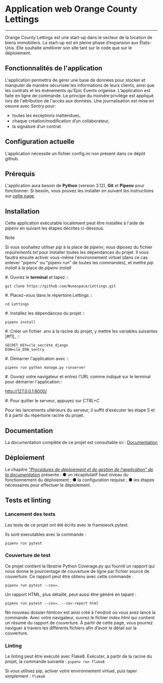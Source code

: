 # Application web Orange County Lettings 

***
Orange County Lettings est une start-up dans le secteur de la location de biens immobiliers. La start-up est en pleine phase d’expansion aux États-Unis. 
Elle souhaite améliorer son site tant sur le code que sur le déploiement.

## Fonctionnalités de l'application

L'application permettra de gérer une base de données pour stocker et manipuler de manière sécurisée les informations de leurs clients, ainsi que les contrats et les événements qu'Epic Events organise.
L’application est faite en ligne de commande. Le principe du moindre privilège est appliqué lors de l'attribution de l'accès aux données.
Une journalisation est mise en oeuvre avec Sentry pour:
- toutes les exceptions inattendues, 
- chaque création/modiﬁcation d’un collaborateur,
- la signature d’un contrat.

 
## Configuration actuelle

L’application nécessite un fichier config.ini non présent dans ce dépôt github.

## Prérequis

L'application aura besoin de **Python** (version 3.12), **Git** et **Pipenv** pour fonctionner. Si besoin, vous pouvez les installer en suivant les instructions sur [cette page](doc/installation_python-git-pipenv.md).


## Installation

Cette application exécutable localement peut être installée à l'aide de pipenv en suivant les étapes décrites ci-dessous.
> [!NOTE]  
> Si vous souhaitez utiliser *pip* à la place de *pipenv*, vous diposez du fichier *requirements.txt* pour installer toutes les dépendances du projet. Il vous faudra ensuite activer vous-même l'environnement virtuel (dans ce cas enlever "pipenv" ou "pipenv run" de toutes les commandes),
et mettre *pip install* à la place de *pipenv install*


#. Ouvrez le **terminal** et tapez ::
```
git clone https://github.com/Nunespace/Lettings.git
```

#. Placez-vous dans le répertoire Lettings ::
```
cd Lettings
```

#. Installez les dépendances du projet ::
```
pipenv install
```
#. Créer un fichier .env à la racine du projet, y mettre les variables suivantes [#f1]_ ::
```
SECRET_KEY=cle_secrète_django 
DSN=cle_DSN_sentry
```
    
#. Démarrer l'application avec ::
```
pipenv run python manage.py runserver
```
#. Ouvrez votre navigateur et entrez l’URL comme indiqué sur le terminal pour démarrer l'application::

http://127.0.0.1:8000/

#. Pour quitter le serveur, appuyez sur *CTRL+C*


Pour les lancements ultérieurs du serveur, il suffit d'exécuter les étape 5 et 6 à partir du répertoire racine du projet.

## Documentation

La documentation complète de ce projet est consultable ici : [Documentation](https://lettings17.readthedocs.io/fr/latest/)

## Déploiement

Le chapitre [*"Procédures de déploiement et de gestion de l’application" de la documentation*](https://lettings17.readthedocs.io/fr/latest/deployment_and_management.html) présente : 
● un récapitulatif haut niveau du fonctionnement du déploiement ;
● la configuration requise ;
● les étapes nécessaires pour effectuer le déploiement.

## Tests et linting


### Lancement des tests
Les tests de ce projet ont été écrits avec le framework pytest.

Ils sont executables avec la commande : 
```
pipenv run pytest
```

### Couverture de test

Ce projet contient la librairie Python Coverage.py qui fournit un rapport qui nous donne le pourcentage de couverture de ligne par fichier source de couverture. Ce rapport peut être obtenu avec cette commande : 
```
pipenv run pytest --cov=.
```
Un rapport HTML, plus détaillé, peut aussi être généré en tapant : 
```
pipenv run pytest --cov=. --cov-report html
```
Nn nouveau dossier *htmlcov* est ainsi créé à l'endroit où vous avez lancé la commande. Avec votre navigateur, ouvrez le fichier *index.html*  qui contient un résumé du rapport de couverture. À partir de cette page, vous pourrez naviguer à travers les différents fichiers afin d’avoir le détail sur la couverture.


### Linting
Le linting peut être exécuté avec Flake8.
Exécuter, à partir de la  racine du projet, la commande suivante : 
```pipenv run flake8```

Si vous utilisez pip, activer votre environnement virtuel, puis taper simplement : 
```flake8```





